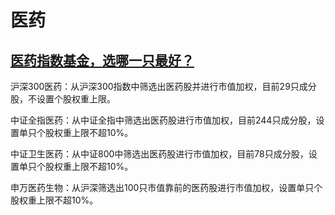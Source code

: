 # 医药

## [医药指数基金，选哪一只最好？](https://zhuanlan.zhihu.com/p/91823026)

沪深300医药：从沪深300指数中筛选出医药股并进行市值加权，目前29只成分股，不设置个股权重上限。

中证全指医药：从中证全指中筛选出医药股进行市值加权，目前244只成分股，设置单只个股权重上限不超10%。

中证卫生医药：从中证800中筛选出医药股进行市值加权，目前78只成分股，设置单只个股权重上限不超10%。

申万医药生物：从沪深筛选出100只市值靠前的医药股进行市值加权，设置单只个股权重上限不超10%。
